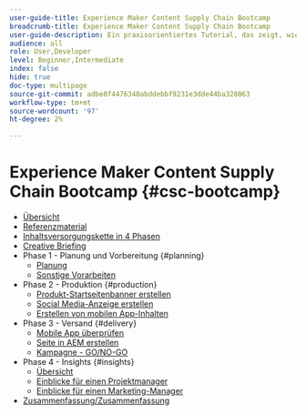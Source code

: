 ```yaml
---
user-guide-title: Experience Maker Content Supply Chain Bootcamp
breadcrumb-title: Experience Maker Content Supply Chain Bootcamp
user-guide-description: Ein praxisorientiertes Tutorial, das zeigt, wie die Adobe-Produkte Ihnen bei der Optimierung Ihrer Inhaltsversorgungskette helfen können.
audience: all
role: User,Developer
level: Beginner,Intermediate
index: false
hide: true
doc-type: multipage
source-git-commit: adbe8f4476340abddebbf9231e3dde44ba328063
workflow-type: tm+mt
source-wordcount: '97'
ht-degree: 2%

---
```



# Experience Maker Content Supply Chain Bootcamp {#csc-bootcamp}

+ [Übersicht](/help/csc-bootcamp/overview.md)
+ [Referenzmaterial](/help/csc-bootcamp/reference-material.md)
+ [Inhaltsversorgungskette in 4 Phasen](/help/csc-bootcamp/csc-in-4-phases.md)
+ [Creative Briefing](/help/csc-bootcamp/creative-brief.md)
+ Phase 1 - Planung und Vorbereitung {#planning}
   + [Planung](/help/csc-bootcamp/phases/planning/planning.md)
   + [Sonstige Vorarbeiten](/help/csc-bootcamp/phases/planning/prework.md)
+ Phase 2 - Produktion {#production}
   + [Produkt-Startseitenbanner erstellen](/help/csc-bootcamp/phases/production/banner.md)
   + [Social Media-Anzeige erstellen](/help/csc-bootcamp/phases/production/social.md)
   + [Erstellen von mobilen App-Inhalten](/help/csc-bootcamp/phases/production/app.md)
+ Phase 3 - Versand {#delivery}
   + [Mobile App überprüfen](/help/csc-bootcamp/phases/delivery/app.md)
   + [Seite in AEM erstellen](/help/csc-bootcamp/phases/delivery/page-in-aem.md)
   + [Kampagne - GO/NO-GO](/help/csc-bootcamp/phases/delivery/go-nogo.md)
+ Phase 4 - Insights {#insights}
   + [Übersicht](/help/csc-bootcamp/phases/insights/overview.md)
   + [Einblicke für einen Projektmanager](/help/csc-bootcamp/phases/insights/project-manager.md)
   + [Einblicke für einen Marketing-Manager](/help/csc-bootcamp/phases/insights/marketing-manager.md)
+ [Zusammenfassung/Zusammenfassung](/help/csc-bootcamp/conclusion.md)
